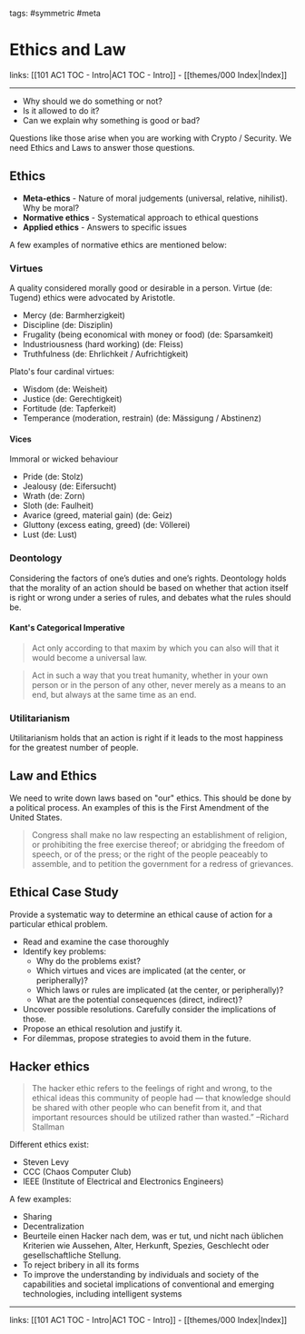 tags: #symmetric #meta 

# Ethics and Law

links: [[101 AC1 TOC - Intro|AC1 TOC - Intro]] - [[themes/000 Index|Index]]

---

- Why should we do something or not?
- Is it allowed to do it?
- Can we explain why something is good or bad?

Questions like those arise when you are working with Crypto / Security.
We need Ethics and Laws to answer those questions.

## Ethics

- **Meta-ethics** - Nature of moral judgements (universal, relative, nihilist). Why be moral?
- **Normative ethics** - Systematical approach to ethical questions
- **Applied ethics**  - Answers to specific issues

A few examples of normative ethics are mentioned below:

### Virtues

A quality considered morally good or desirable in a person.
Virtue (de: Tugend) ethics were advocated by Aristotle.

- Mercy (de: Barmherzigkeit)
- Discipline (de: Disziplin)
- Frugality (being economical with money or food) (de: Sparsamkeit)
- Industriousness (hard working) (de: Fleiss)
- Truthfulness (de: Ehrlichkeit / Aufrichtigkeit)

Plato's four cardinal virtues:

- Wisdom (de: Weisheit)
- Justice (de: Gerechtigkeit)
- Fortitude (de: Tapferkeit)
- Temperance (moderation, restrain) (de: Mässigung / Abstinenz)

#### Vices

Immoral or wicked behaviour

- Pride (de: Stolz)
- Jealousy (de: Eifersucht)
- Wrath (de: Zorn)
- Sloth (de: Faulheit)
- Avarice (greed, material gain) (de: Geiz)
- Gluttony  (excess eating, greed) (de: Völlerei)
- Lust (de: Lust)

### Deontology

Considering the factors of one’s duties and one’s rights. Deontology holds that the morality of an action should be based on whether that action itself is right or wrong under a series of rules, and debates what the rules should be.

#### Kant's Categorical Imperative

> Act only according to that maxim by which you can also will that it would become a universal law.

> Act in such a way that you treat humanity, whether in your own person or in the person of any other, never merely as a means to an end, but always at the same time as an end.

### Utilitarianism

Utilitarianism holds that an action is right if it leads to the most happiness for the greatest number of people.

## Law and Ethics 

We need to write down laws based on "our" ethics. This should be done by a political process. An examples of this is the First Amendment of the United States.

> Congress shall make no law respecting an establishment of religion, or prohibiting the free exercise thereof; or abridging the freedom of speech, or of the press; or the right of the people peaceably to assemble, and to petition the government for a redress of grievances.

## Ethical Case Study

Provide a systematic way to determine an ethical cause of action for a particular ethical problem.

* Read and examine the case thoroughly
* Identify key problems:
	* Why do the problems exist?  
	* Which virtues and vices are implicated (at the center, or peripherally)? 
	* Which laws or rules are implicated (at the center, or peripherally)?  
	* What are the potential consequences (direct, indirect)?
* Uncover possible resolutions. Carefully consider the implications of those. 
* Propose an ethical resolution and justify it.  
* For dilemmas, propose strategies to avoid them in the future.

## Hacker ethics

> The hacker ethic refers to the feelings of right and wrong, to the ethical ideas this community of people had — that knowledge should be shared with other people who can benefit from it, and that important resources should be utilized rather than wasted.” –Richard Stallman

Different ethics exist:

* Steven Levy
* CCC (Chaos Computer Club)
* IEEE (Institute of Electrical and Electronics Engineers)

A few examples:

- Sharing
- Decentralization
- Beurteile einen Hacker nach dem, was er tut, und nicht nach üblichen Kriterien wie Aussehen, Alter, Herkunft, Spezies, Geschlecht oder gesellschaftliche Stellung.
- To reject bribery in all its forms
- To improve the understanding by individuals and society of the capabilities and societal implications of conventional and emerging technologies, including intelligent systems

---
links: [[101 AC1 TOC - Intro|AC1 TOC - Intro]] - [[themes/000 Index|Index]]